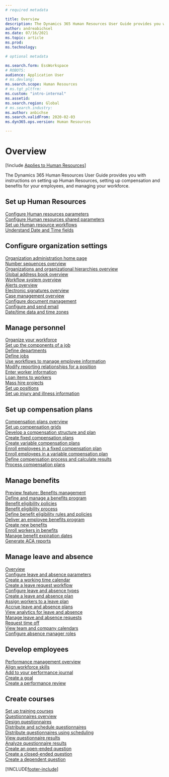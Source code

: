 ```yaml
---
# required metadata

title: Overview
description: The Dynamics 365 Human Resources User Guide provides you with instructions on setting up Human Resources, setting up compensation and benefits for your employees, and managing your workforce.
author: andreabichsel
ms.date: 07/16/2021
ms.topic: article
ms.prod: 
ms.technology: 

# optional metadata

ms.search.form: EssWorkspace
# ROBOTS: 
audience: Application User
# ms.devlang: 
ms.search.scope: Human Resources
# ms.tgt_pltfrm: 
ms.custom: "intro-internal"
ms.assetid: 
ms.search.region: Global
# ms.search.industry: 
ms.author: anbichse
ms.search.validFrom: 2020-02-03
ms.dyn365.ops.version: Human Resources

---
```


# Overview

[!include [Applies to Human Resources](../includes/applies-to-hr.md)]

The Dynamics 365 Human Resources User Guide provides you with instructions on setting up Human Resources, setting up compensation and benefits for your employees, and managing your workforce.

## Set up Human Resources

[Configure Human resources parameters](hr-setup-parameters.md)</br>
[Configure Human resources shared parameters](hr-setup-shared-parameters.md)</br>
[Set up Human resource workflows](./hr-workflow-manage-employee-information.md)</br>
[Understand Date and Time fields](hr-setup-date-time-fields.md)</br>

## Configure organization settings

[Organization administration home page](../fin-ops-core/fin-ops/organization-administration/organization-administration-home-page.md?toc=/dynamics365/human-resources/toc.json)</br>
[Number sequences overview](../fin-ops-core/fin-ops/organization-administration/number-sequence-overview.md?toc=/dynamics365/human-resources/toc.json)</br>
[Organizations and organizational hierarchies overview](../fin-ops-core/fin-ops/organization-administration/organizations-organizational-hierarchies.md?toc=/dynamics365/human-resources/toc.json)</br>
[Global address book overview](../fin-ops-core/fin-ops/organization-administration/overview-global-address-book.md?toc=/dynamics365/human-resources/toc.json)</br>
[Workflow system overview](../fin-ops-core/fin-ops/organization-administration/overview-workflow-system.md?toc=/dynamics365/human-resources/toc.json)</br>
[Alerts overview](../fin-ops-core/fin-ops/get-started/alerts-overview.md?toc=/dynamics365/human-resources/toc.json)</br>
[Electronic signatures overview](../fin-ops-core/fin-ops/organization-administration/electronic-signature-overview.md?toc=/dynamics365/human-resources/toc.json)</br>
[Case management overview](../fin-ops-core/fin-ops/organization-administration/cases.md?toc=/dynamics365/human-resources/toc.json)</br>
[Configure document management](../fin-ops-core/fin-ops/organization-administration/configure-document-management.md?toc=/dynamics365/human-resources/toc.json)</br>
[Configure and send email](../fin-ops-core/fin-ops/organization-administration/configure-email.md?toc=/dynamics365/human-resources/toc.json)</br>
[Date/time data and time zones](../fin-ops-core/fin-ops/organization-administration/date-time-zones.md?toc=/dynamics365/human-resources/toc.json)</br>

## Manage personnel

[Organize your workforce](hr-personnel-departments-jobs-positions.md)</br>
[Set up the components of a job](hr-personnel-jobs.md)</br>
[Define departments](hr-personnel-define-departments.md)</br>
[Define jobs](hr-personnel-define-jobs.md)</br>
[Use workflows to manage employee information](hr-workflow-manage-employee-information.md)</br>
[Modify reporting relationships for a position](hr-personnel-modify-reporting-relationships-position.md)</br>
[Enter worker information](hr-personnel-enter-worker-information.md)</br>
[Loan items to workers](hr-personnel-loan-item-worker.md)</br>
[Mass hire projects](hr-personnel-mass-hire-projects.md)</br>
[Set up positions](hr-personnel-set-up-positions.md)</br>
[Set up injury and illness information](hr-personnel-set-up-injury-illness-information.md)</br>

## Set up compensation plans

[Compensation plans overview](hr-compensation-overview.md)</br>
[Set up compensation grids](hr-compensation-grids.md)</br>
[Develop a compensation structure and plan](hr-compensation-structure.md)</br>
[Create fixed compensation plans](hr-compensation-fixed-plans.md)</br>
[Create variable compensation plans](hr-compensation-variable-plans.md)</br>
[Enroll employees in a fixed compensation plan](hr-compensation-enroll-employees-fixed.md)</br>
[Enroll employees in a variable compensation plan](hr-compensation-enroll-employees-variable.md)</br>
[Define compensation process and calculate results](hr-compensation-define-process.md)</br>
[Process compensation plans](hr-compensation-process.md)</br>

## Manage benefits

[Preview feature: Benefits management](hr-benefits-management-overview.md)</br>
[Define and manage a benefits program](hr-benefits-manage-program.md)</br>
[Benefit eligibility policies](hr-benefits-eligibility-policies.md)</br>
[Benefit eligibility process](hr-benefits-eligibility-process.md)</br>
[Define benefit eligibility rules and policies](hr-benefits-define-eligibility-rules.md)</br>
[Deliver an employee benefits program](hr-benefits-deliver-employee-benefits-program.md)</br>
[Create new benefits](hr-benefits-create.md)</br>
[Enroll workers in benefits](hr-benefits-enroll-workers.md)</br>
[Manage benefit expiration dates](hr-benefits-expiration-dates.md)</br>
[Generate ACA reports](hr-benefits-aca-reports.md)</br>

## Manage leave and absence

[Overview](hr-leave-and-absence-overview.md)</br>
[Configure leave and absence parameters](hr-leave-and-absence-parameters.md)</br>
[Create a working time calendar](hr-leave-and-absence-working-time-calendar.md)</br>
[Create a leave request workflow](hr-leave-and-absence-workflow.md)</br>
[Configure leave and absence types](hr-leave-and-absence-types.md)</br>
[Create a leave and absence plan](hr-leave-and-absence-plans.md)</br>
[Assign workers to a leave plan](hr-leave-and-absence-enroll.md)</br>
[Accrue leave and absence plans](hr-leave-and-absence-accrue.md)</br>
[View analytics for leave and absence](hr-leave-and-absence-analytics.md)</br>
[Manage leave and absence requests](hr-employee-self-service-manage-requests.md)</br>
[Request time off](hr-employee-self-service-request-time-off.md)</br>
[View team and company calendars](hr-employee-self-service-calendar.md)</br>
[Configure absence manager roles](hr-configure-absence-manager.md)</br>

## Develop employees

[Performance management overview](hr-develop-performance-management-overview.md)</br>
[Align workforce skills](hr-develop-skills.md)</br>
[Add to your performance journal](hr-develop-add-performance-journal.md)</br>
[Create a goal](hr-develop-create-goal.md)</br>
[Create a performance review](hr-develop-create-performance-review.md)</br>

## Create courses

[Set up training courses](hr-learning-courses.md)</br>
[Questionnaires overview](hr-learning-questionnaires.md)</br>
[Design questionnaires](hr-learning-design-questionnaires.md)</br>
[Distribute and schedule questionnaires](hr-learning-distribute-questionnaires.md)</br>
[Distribute questionnaires using scheduling](hr-learning-distribute-questionnaires-scheduling.md)</br>
[View questionnaire results](hr-learning-evaluate-questionnaire-results.md)</br>
[Analyze questionnaire results](hr-learning-analyze-questionnaire-results.md)</br>
[Create an open-ended question](hr-learning-create-open-ended-question.md)</br>
[Create a closed-ended question](hr-learning-create-closed-ended-question.md)</br>
[Create a dependent question](hr-learning-depending-question.md)</br>





[!INCLUDE[footer-include](../includes/footer-banner.md)]
